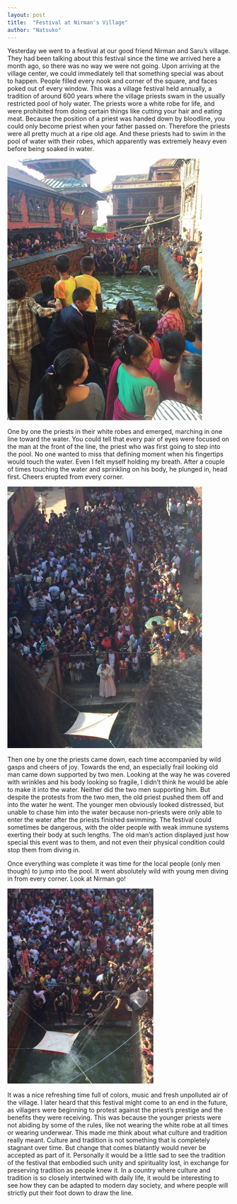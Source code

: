 ```yaml
---
layout: post
title:  "Festival at Nirman's Village"
author: "Natsuko"
---
```


Yesterday we went to a festival at our good friend Nirman and Saru’s village. They had been talking about this festival since the time we arrived here a month ago, so there was no way we were not going. 
Upon arriving at the village center, we could immediately tell that something special was about to happen. People filled every nook and corner of the square, and faces poked out of every window. This was a village festival held annually, a tradition of around 600 years where the village priests swam in the usually restricted pool of holy water. The priests wore a white robe for life, and were prohibited from doing certain things like cutting your hair and eating meat. Because the position of a priest was handed down by bloodline, you could only become priest when your father passed on. Therefore the priests were all pretty much at a ripe old age. And these priests had to swim in the pool of water with their robes, which apparently was extremely heavy even before being soaked in water. 
<p><img src="/assets/pool.jpg" style="width:440px; height:590px;"></p>
One by one the priests in their white robes and emerged, marching in one line toward the water. You could tell that every pair of eyes were focused on the man at the front of the line, the priest who was first going to step into the pool. No one wanted to miss that defining moment when his fingertips would touch the water. Even I felt myself holding my breath. After a couple of times touching the water and sprinkling on his body, he plunged in, head first. Cheers erupted from every corner.
<p><img src="/assets/priest.jpg" style="width:440px; height:590px;"></p> 
Then one by one the priests came down, each time accompanied by wild gasps and cheers of joy. Towards the end, an especially frail looking old man came down supported by two men. Looking at the way he was covered with wrinkles and his body looking so fragile, I didn’t think he would be able to make it into the water. Neither did the two men supporting him. But despite the protests from the two men, the old priest pushed them off and into the water he went. The younger men obviously looked distressed, but unable to chase him into the water because non-priests were only able to enter the water after the priests finished swimming. The festival could sometimes be dangerous, with the older people with weak immune systems exerting their body at such lengths. The old man’s action displayed just how special this event was to them, and not even their physical condition could stop them from diving in.

Once everything was complete it was time for the local people (only men though) to jump into the pool. It went absolutely wild with young men diving in from every corner. Look at Nirman go!
<p><img src="/assets/jumping.jpg" style="width:330px; height:440px"></p>
It was a nice refreshing time full of colors, music and fresh unpolluted air of the village. I later heard that this festival might come to an end in the future, as villagers were beginning to protest against the priest’s prestige and the benefits they were receiving. This was because the younger priests were not abiding by some of the rules, like not wearing the white robe at all times or wearing underwear. This made me think about what culture and tradition really meant. Culture and tradition is not something that is completely stagnant over time. But change that comes blatantly would never be accepted as part of it. Personally it would be a little sad to see the tradition of the festival that embodied such unity and spirituality lost, in exchange for preserving tradition as people knew it. In a country where culture and tradition is so closely intertwined with daily life, it would be interesting to see how they can be adapted to modern day society, and where people will strictly put their foot down to draw the line.  
